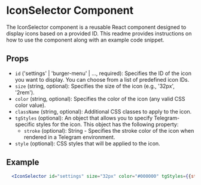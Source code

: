 # IconSelector Component

The IconSelector component is a reusable React component designed to display icons based on a provided ID. This readme provides instructions on how to use the component along with an example code snippet.

## Props
- `id` ('settings' | 'burger-menu' | ..., required): Specifies the ID of the icon you want to display. You can choose from a list of predefined icon IDs.
- `size` (string, optional): Specifies the size of the icon (e.g., '32px', '2rem').
- `color` (string, optional): Specifies the color of the icon (any valid CSS color value).
- `className` (string, optional): Additional CSS classes to apply to the icon.
- `tgStyles` (optional):  An object that allows you to specify Telegram-specific styles for the icon. This object has the following property:
   - `stroke` (optional): String - Specifies the stroke color of the icon when rendered in a Telegram environment.
- `style` (optional): CSS styles that will be applied to the icon.

## Example

```jsx
  <IconSelector id="settings" size="32px" color="#000000" tgStyles={{stroke: '#e00cf3'}} />
```